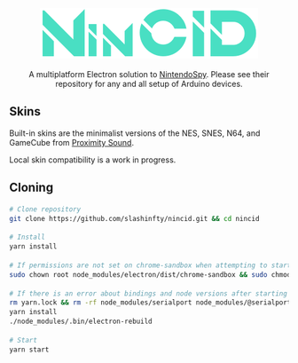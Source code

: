 <p align="center">
<img src="docs/nincid.png"><br><br>
A multiplatform Electron solution to <a href="https://github.com/jaburns/NintendoSpy">NintendoSpy</a>. Please see their repository for any and all setup of Arduino devices.
</p>

## Skins
Built-in skins are the minimalist versions of the NES, SNES, N64, and GameCube from [Proximity Sound](https://proximitysound.com/skins/).

Local skin compatibility is a work in progress.

## Cloning
```bash
# Clone repository
git clone https://github.com/slashinfty/nincid.git && cd nincid

# Install
yarn install

# If permissions are not set on chrome-sandbox when attempting to start
sudo chown root node_modules/electron/dist/chrome-sandbox && sudo chmod 4755 node_modules/electron/dist/chrome-sandbox

# If there is an error about bindings and node versions after starting
rm yarn.lock && rm -rf node_modules/serialport node_modules/@serialport
yarn install
./node_modules/.bin/electron-rebuild

# Start
yarn start
```